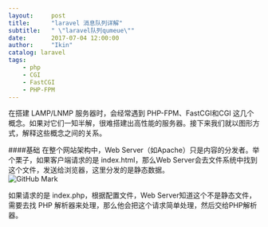 ```yaml
---
layout:     post
title:      "laravel 消息队列详解"
subtitle:   " \"laravel队列qumeue\""
date:       2017-07-04 12:00:00
author:     "Ikin"
catalog: laravel
tags:
    - php
    - CGI
    - FastCGI
    - PHP-FPM
---
```

在搭建 LAMP/LNMP 服务器时，会经常遇到 PHP-FPM、FastCGI和CGI 这几个概念。如果对它们一知半解，很难搭建出高性能的服务器。接下来我们就以图形方式，解释这些概念之间的关系。

####基础
在整个网站架构中，Web Server（如Apache）只是内容的分发者。举个栗子，如果客户端请求的是 index.html，那么Web Server会去文件系统中找到这个文件，发送给浏览器，这里分发的是静态数据。  
![GitHub Mark](http://oschina.online/img/im-post/server-html.png "introduct")

如果请求的是 index.php，根据配置文件，Web Server知道这个不是静态文件，需要去找 PHP 解析器来处理，那么他会把这个请求简单处理，然后交给PHP解析器。